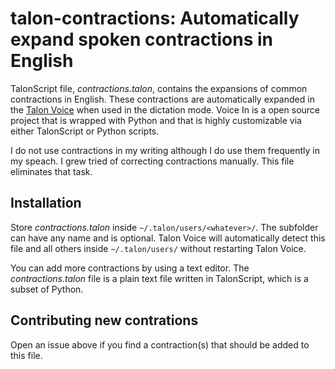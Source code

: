 # talon-contractions: Automatically expand spoken contractions in English

TalonScript file, *contractions.talon*, contains the expansions of common contractions in English.
These contractions are automatically expanded in the [Talon Voice](https://talonvoice.com/docs/index.html) when used in the dictation mode. 
Voice In is a open source project that is wrapped with Python and that is highly customizable via either TalonScript or Python scripts.

I do not use contractions in my writing although I do use them frequently in my speach.
I grew tried of correcting contractions manually. 
This file eliminates that task.

## Installation

Store *contractions.talon* inside `~/.talon/users/<whatever>/`.
The subfolder <whatever> can have any name and is optional.
Talon Voice will automatically detect this file and all others inside `~/.talon/users/` without restarting Talon Voice.

You can add more contractions by using a text editor.
The *contractions.talon* file is a plain text file written in TalonScript, which is a subset of Python.

## Contributing new contrations

Open an issue above if you find a contraction(s) that should be added to this file.
